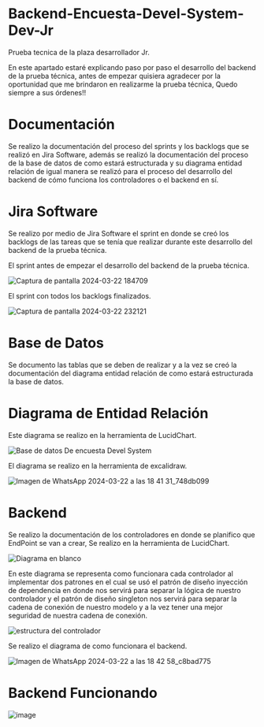 # Backend-Encuesta-Devel-System-Dev-Jr
Prueba tecnica de la plaza desarrollador Jr.

En este apartado estaré explicando paso por paso el desarrollo del backend de la prueba técnica, antes de empezar quisiera agradecer por la oportunidad que me brindaron en realizarme la prueba técnica, Quedo siempre a sus órdenes!!

# Documentación

Se realizo la documentación del proceso del sprints y los backlogs que se realizó en Jira Software, además se realizó la documentación del proceso de la base de datos de como estará estructurada y su diagrama entidad relación de igual manera se realizó para el proceso del desarrollo del backend de cómo funciona los controladores o el backend en sí.

# Jira Software
Se realizo por medio de Jira Software el sprint en donde se creó los backlogs de las tareas que se tenía que realizar durante este desarrollo del backend de la prueba técnica.

El sprint antes de empezar el desarrollo del backend de la prueba técnica.

![Captura de pantalla 2024-03-22 184709](https://github.com/brian-duarte-01/Backend-Encuesta-Devel-System-Dev-Jr/assets/81836728/fd39b4a2-8404-447a-a8e8-164bec27db30)

El sprint con todos los backlogs finalizados.

![Captura de pantalla 2024-03-22 232121](https://github.com/brian-duarte-01/Backend-Encuesta-Devel-System-Dev-Jr/assets/81836728/2e371b4b-16a7-4635-8f76-04592c847873)

# Base de Datos

Se documento las tablas que se deben de realizar y a la vez se creó la documentación del diagrama entidad relación de como estará estructurada la base de datos.

# Diagrama de Entidad Relación

Este diagrama se realizo en la herramienta de LucidChart.

![Base de datos De encuesta Devel System](https://github.com/brian-duarte-01/Backend-Encuesta-Devel-System-Dev-Jr/assets/81836728/4860d092-f651-4d91-972e-82763588fe1b)

El diagrama se realizo en la herramienta de excalidraw.

![Imagen de WhatsApp 2024-03-22 a las 18 41 31_748db099](https://github.com/brian-duarte-01/Backend-Encuesta-Devel-System-Dev-Jr/assets/81836728/e4268853-c915-4c42-90f1-370f10ba2b65)

# Backend

Se realizo la documentación de los controladores en donde se planifico que EndPoint se van a crear, Se realizo en la herramienta de LucidChart.

![Diagrama en blanco](https://github.com/brian-duarte-01/Backend-Encuesta-Devel-System-Dev-Jr/assets/81836728/7110202c-d6b9-476f-bf9a-50077a7ffc68)

En este diagrama se representa como funcionara cada controlador al implementar dos patrones en el cual se usó el patrón de diseño inyección de dependencia en donde nos servirá para separar la lógica de nuestro controlador y el patrón de diseño singleton nos servirá para separar la cadena de conexión de nuestro modelo y a la vez tener una mejor seguridad de nuestra cadena de conexión.

![estructura del controlador](https://github.com/brian-duarte-01/Backend-Encuesta-Devel-System-Dev-Jr/assets/81836728/0d6e19eb-69ba-4e91-ba90-bb484332e406)

Se realizo el diagrama de como funcionara el backend.

![Imagen de WhatsApp 2024-03-22 a las 18 42 58_c8bad775](https://github.com/brian-duarte-01/Backend-Encuesta-Devel-System-Dev-Jr/assets/81836728/40399c4b-6388-41e9-a934-5582e305e00b)

# Backend Funcionando

![image](https://github.com/brian-duarte-01/Backend-Encuesta-Devel-System-Dev-Jr/assets/81836728/1faa8b56-253f-495d-993f-2e71765bf06d)









